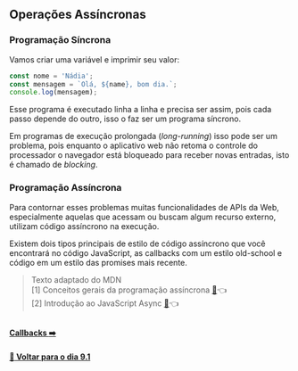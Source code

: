 ## Operações Assíncronas

### Programação Síncrona
Vamos criar uma variável e imprimir seu valor:
~~~javascript
const nome = 'Nádia';
const mensagem = `Olá, ${name}, bom dia.`;
console.log(mensagem);
~~~
Esse programa é executado linha a linha e precisa ser assim, pois cada passo depende do outro, isso o faz ser um programa síncrono.

Em programas de execução prolongada (*long-running*) isso pode ser um problema, pois enquanto o aplicativo web não retoma o controle do processador o navegador está bloqueado para receber novas entradas, isto é chamado de *blocking*.

### Programação Assíncrona
Para contornar esses problemas muitas funcionalidades de APIs da Web, especialmente aquelas que acessam ou buscam algum recurso externo, utilizam código assíncrono na execução.

Existem dois tipos principais de estilo de código assíncrono que você encontrará no código JavaScript, as callbacks com um estilo old-school e código em um estilo das promises mais recente. 

> Texto adaptado do MDN <br>
> [1] Conceitos gerais da programação assíncrona [:page_facing_up:](https://developer.mozilla.org/pt-BR/docs/Learn/JavaScript/Asynchronous):point_left: <br>
> [2] Introdução ao JavaScript Async [:page_facing_up:](https://developer.mozilla.org/pt-BR/docs/Learn/JavaScript/Asynchronous):point_left:

##

#### [Callbacks :arrow_right:](./callbacks.md#callbacks)

#### [:date: Voltar para o dia 9.1](../#91-javascript-assíncrono-e-callbacks)
